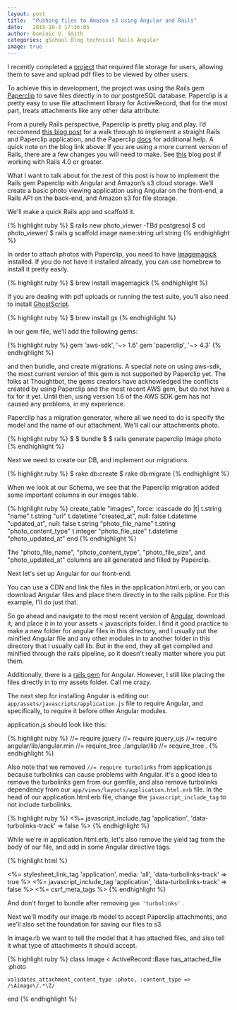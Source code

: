 ```yaml
---
layout: post
title:  "Pushing files to Amazon s3 using Angular and Rails"
date:   2015-10-3 17:36:05
author: Dominic V. Smith
categories: gSchool Blog technical Rails Angular
image: true
---
```



I recently completed a [project](http://www.myhwapp.com) that required file storage for users, allowing them to save and upload pdf files to be viewed by other users.

To achieve this in development, the project was using the Rails gem [Paperclip](https://github.com/thoughtbot/paperclip) to save files directly in to our postgreSQL database. Paperclip is a pretty easy to use file attachment library for ActiveRecord, that for the most part, treats attachments like any other data attribute. 

From a purely Rails perspective, Paperclip is pretty plug and play. I’d reccomend [this blog post](https://codeabout.wordpress.com/2011/03/08/gem-paperclip-uploading-files-and-pictures-into-your-rails-application/) for a walk through to implement a straight Rails and Paperclip application, and the Paperclip [docs](https://github.com/thoughtbot/paperclip#installation) for additional help. A quick note on the blog link above:  If you are using a more current version of Rails, there are a few changes you will need to make. See [this](https://medium.com/@parkerlewis_27970/paperclip-with-rails-4-3303e60fac94) blog post if working with Rails 4.0 or greater.

What I want to talk about for the rest of this post is how to implement the Rails gem Paperclip with Angular and Amazon’s s3 cloud storage. We’ll create a basic photo viewing application using Angular on the front-end, a Rails API on the back-end, and Amazon s3 for file storage.

We'll make a quick Rails app and scaffold it.

{% highlight ruby %}
$ rails new photo_viewer -TBd postgresql
$ cd photo_viewer/
$ rails g scaffold image name:string url:string
{% endhighlight %}

In order to attach photos with Paperclip, you need to have [Imagemagick](http://www.imagemagick.org/script/index.php) installed. If you do not have it installed already, you can use homebrew to install it pretty easily.

{% highlight ruby %}
$ brew install imagemagick
{% endhighlight %}

If you are dealing with pdf uploads or running the test suite, you'll also need to install [GhostScript](http://www.ghostscript.com/). 

{% highlight ruby %}
$ brew install gs
{% endhighlight %}

In our gem file, we'll add the following gems:

{% highlight ruby %}
gem 'aws-sdk', '~> 1.6'
gem 'paperclip', '~> 4.3'
{% endhighlight %}

and then bundle, and create migrations. A special note on using aws-sdk, the most current version of this gem is not supported by Paperclip yet. The folks at Thoughtbot, the gems creators have acknowledged the conflicts created by using Paperclip and the most recent AWS gem, but do not have a fix for it yet. Until then, using version 1.6 of the AWS SDK gem has not caused any problems, in my experience. 

Paperclip has a migration generator, where all we need to do is specify the model and the name of our attachment. We'll call our attachments photo.

{% highlight ruby %}
$ $ bundle
$ $ rails generate paperclip Image photo
{% endhighlight %}

Next we need to create our DB, and implement our migrations.

{% highlight ruby %}
$ rake db:create
$ rake db:migrate
{% endhighlight %}

When we look at our Schema, we see that the Paperclip migration added some important columns in our images table. 


{% highlight ruby %}
create_table "images", force: :cascade do |t|
    t.string   "name"
    t.string   "url"
    t.datetime "created_at",         null: false
    t.datetime "updated_at",         null: false
    t.string   "photo_file_name"
    t.string   "photo_content_type"
    t.integer  "photo_file_size"
    t.datetime "photo_updated_at"
  end
{% endhighlight %}


The "photo_file_name", "photo_content_type", "photo_file_size", and "photo_updated_at" columns are all generated and filled by Paperclip.

Next let's set up Angular for our front-end.

You can use a CDN and link the files in the application.html.erb, or you can download Angular files and place them directly in to the rails pipline. For this example, I'll do just that. 

So go ahead and navigate to the most recent version of [Angular](https://code.angularjs.org/), download it, and place it in to your assets < javascripts folder. I find it good practice to make a new folder for angular files in this directory, and I usually put the minified Angular file and any other modules in to another folder in this directory that I usually call lib. But in the end, they all get compiled and minified through the rails pipeline, so it doesn't really matter where you put them.

Additionally, there is a [rails gem](https://github.com/hiravgandhi/angularjs-rails) for Angular. However, I still like placing the files directly in to my assets folder. Call me crazy.

The next step for installing Angular is editing our  ```app/assets/javascripts/application.js``` file to require Angular, and specifically, to require it before other Angular modules.

application.js should look like this:

{% highlight ruby %}
//= require jquery
//= require jquery_ujs
//= require angular/lib/angular.min
//= require_tree ./angular/lib
//= require_tree .
{% endhighlight %}

Also note that we removed ```//= require turbolinks``` from application.js because turbolinks can cause problems with Angular. It's a good idea to remove the turbolinks gem from our gemfile, and also remove turbolinks dependency from our ```app/views/layouts/application.html.erb``` file. In the head of our application.html.erb file, change the ```javascript_include_tag``` to not include turbolinks. 

{% highlight ruby %}
<%= javascript_include_tag 'application', 'data-turbolinks-track' => false %>
{% endhighlight %}

While we're in application.html.erb, let's also remove the yield tag from the body of our file, and add in some Angular directive tags.

{% highlight html %}
<!DOCTYPE html>
<html>
<head>
  <title>ContactsApp</title>
  <%= stylesheet_link_tag    'application', media: 'all', 'data-turbolinks-track' => true %>
  <%= javascript_include_tag 'application', 'data-turbolinks-track' => false %>
  <%= csrf_meta_tags %>
</head>
<body ng-app>
   
</body>
</html>
{% endhighlight %}

And don't forget to bundle after removing ```gem 'turbolinks'``` .





Next we'll modify our image.rb model to accept Paperclip attachments, and we'll also set the foundation for saving our files to s3.

In image.rb we want to tell the model that it has attached files, and also tell it what type of attachments it should accept.

{% highlight ruby %}
class Image < ActiveRecord::Base
	has_attached_file :photo


	validates_attachment_content_type :photo, :content_type => /\Aimage\/.*\Z/

end
{% endhighlight %}








<div class="post-img">
	<img class="img-responsive img-post" src=""/>
</div>




